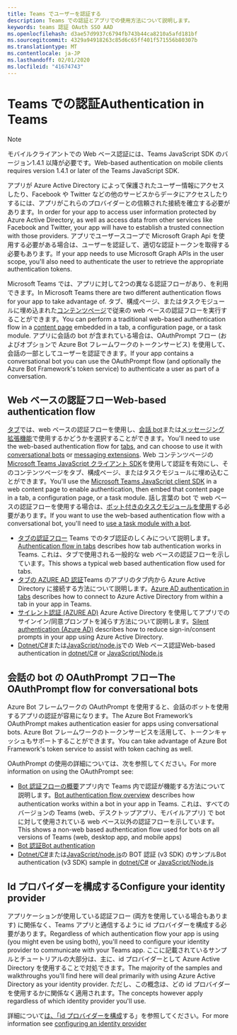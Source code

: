 ```yaml
---
title: Teams でユーザーを認証する
description: Teams での認証とアプリでの使用方法について説明します。
keywords: teams 認証 OAuth SSO AAD
ms.openlocfilehash: d3ae57d9937c6794fb743b44ca8210a5afd181bf
ms.sourcegitcommit: 4329a94918263c85d6c65ff401f571556b80307b
ms.translationtype: MT
ms.contentlocale: ja-JP
ms.lasthandoff: 02/01/2020
ms.locfileid: "41674743"
---
```

# <a name="authentication-in-teams"></a><span data-ttu-id="7d71f-104">Teams での認証</span><span class="sxs-lookup"><span data-stu-id="7d71f-104">Authentication in Teams</span></span>

> [!Note]
> <span data-ttu-id="7d71f-105">モバイルクライアントでの Web ベース認証には、Teams JavaScript SDK のバージョン1.4.1 以降が必要です。</span><span class="sxs-lookup"><span data-stu-id="7d71f-105">Web-based authentication on mobile clients requires version 1.4.1 or later of the Teams JavaScript SDK.</span></span>

<span data-ttu-id="7d71f-106">アプリが Azure Active Directory によって保護されたユーザー情報にアクセスしたり、Facebook や Twitter などの他のサービスからデータにアクセスしたりするには、アプリがこれらのプロバイダーとの信頼された接続を確立する必要があります。</span><span class="sxs-lookup"><span data-stu-id="7d71f-106">In order for your app to access user information protected by Azure Active Directory, as well as access data from other services like Facebook and Twitter, your app will have to establish a trusted connection with those providers.</span></span> <span data-ttu-id="7d71f-107">アプリでユーザースコープで Microsoft Graph Api を使用する必要がある場合は、ユーザーを認証して、適切な認証トークンを取得する必要もあります。</span><span class="sxs-lookup"><span data-stu-id="7d71f-107">If your app needs to use Microsoft Graph APIs in the user scope, you'll also need to authenticate the user to retrieve the appropriate authentication tokens.</span></span>

<span data-ttu-id="7d71f-108">Microsoft Teams では、アプリに対して2つの異なる認証フローがあり、を利用できます。</span><span class="sxs-lookup"><span data-stu-id="7d71f-108">In Microsoft Teams there are two different authentication flows for your app to take advantage of.</span></span> <span data-ttu-id="7d71f-109">タブ、構成ページ、またはタスクモジュールに埋め込まれた[コンテンツページ](~/tabs/how-to/create-tab-pages/content-page.md)で従来の web ベースの認証フローを実行することができます。</span><span class="sxs-lookup"><span data-stu-id="7d71f-109">You can perform a traditional web-based authentication flow in a [content page](~/tabs/how-to/create-tab-pages/content-page.md) embedded in a tab, a configuration page, or a task module.</span></span> <span data-ttu-id="7d71f-110">アプリに会話の bot が含まれている場合は、OAuthPrompt フロー (およびオプションで Azure Bot フレームワークのトークンサービス) を使用して、会話の一部としてユーザーを認証できます。</span><span class="sxs-lookup"><span data-stu-id="7d71f-110">If your app contains a conversational bot you can use the OAuthPrompt flow (and optionally the Azure Bot Framework's token service) to authenticate a user as part of a conversation.</span></span>

## <a name="web-based-authentication-flow"></a><span data-ttu-id="7d71f-111">Web ベースの認証フロー</span><span class="sxs-lookup"><span data-stu-id="7d71f-111">Web-based authentication flow</span></span>

<span data-ttu-id="7d71f-112">[タブ](~/tabs/what-are-tabs.md)では、web ベースの認証フローを使用し、[会話 bot](~/bots/what-are-bots.md)または[メッセージング拡張機能](~/messaging-extensions/what-are-messaging-extensions.md)で使用するかどうかを選択することができます。</span><span class="sxs-lookup"><span data-stu-id="7d71f-112">You'll need to use the web-based authentication flow for [tabs](~/tabs/what-are-tabs.md), and can choose to use it with [conversational bots](~/bots/what-are-bots.md) or [messaging extensions](~/messaging-extensions/what-are-messaging-extensions.md).</span></span> <span data-ttu-id="7d71f-113">Web コンテンツページの[Microsoft Teams JavaScript クライアント SDK](/javascript/api/overview/msteams-client)を使用して認証を有効にし、そのコンテンツページをタブ、構成ページ、またはタスクモジュールに埋め込むことができます。</span><span class="sxs-lookup"><span data-stu-id="7d71f-113">You'll use the [Microsoft Teams JavaScript client SDK](/javascript/api/overview/msteams-client) in a web content page to enable authentication, then embed that content page in a tab, a configuration page, or a task module.</span></span> <span data-ttu-id="7d71f-114">話し言葉の bot で web ベースの認証フローを使用する場合は、[ボット付きのタスクモジュールを使用](~/task-modules-and-cards/task-modules/task-modules-bots.md)する必要があります。</span><span class="sxs-lookup"><span data-stu-id="7d71f-114">If you want to use the web-based authentication flow with a conversational bot, you'll need to [use a task module with a bot](~/task-modules-and-cards/task-modules/task-modules-bots.md).</span></span>

* <span data-ttu-id="7d71f-115">[タブの認証フロー](~/tabs/how-to/authentication/auth-flow-tab.md) Teams でのタブ認証のしくみについて説明します。</span><span class="sxs-lookup"><span data-stu-id="7d71f-115">[Authentication flow in tabs](~/tabs/how-to/authentication/auth-flow-tab.md) describes how tab authentication works in Teams.</span></span> <span data-ttu-id="7d71f-116">これは、タブで使用される一般的な web ベースの認証フローを示しています。</span><span class="sxs-lookup"><span data-stu-id="7d71f-116">This shows a typical web based authentication flow used for tabs.</span></span>
* <span data-ttu-id="7d71f-117">[タブの AZURE AD 認証](~/tabs/how-to/authentication/auth-tab-AAD.md)Teams のアプリのタブ内から Azure Active Directory に接続する方法について説明します。</span><span class="sxs-lookup"><span data-stu-id="7d71f-117">[Azure AD authentication in tabs](~/tabs/how-to/authentication/auth-tab-AAD.md) describes how to connect to Azure Active Directory from within a tab in your app in Teams.</span></span>
* <span data-ttu-id="7d71f-118">[サイレント認証 (AZURE AD)](~/tabs/how-to/authentication/auth-silent-AAD.md) Azure Active Directory を使用してアプリでのサインイン/同意プロンプトを減らす方法について説明します。</span><span class="sxs-lookup"><span data-stu-id="7d71f-118">[Silent authentication (Azure AD)](~/tabs/how-to/authentication/auth-silent-AAD.md) describes how to reduce sign-in/consent prompts in your app using Azure Active Directory.</span></span>
* <span data-ttu-id="7d71f-119">[Dotnet/C#](https://github.com/OfficeDev/microsoft-teams-sample-complete-csharp)または[JavaScript/node.js](https://github.com/OfficeDev/microsoft-teams-sample-complete-node)での Web ベース認証</span><span class="sxs-lookup"><span data-stu-id="7d71f-119">Web-based authentication in [dotnet/C#](https://github.com/OfficeDev/microsoft-teams-sample-complete-csharp) or [JavaScript/Node.js](https://github.com/OfficeDev/microsoft-teams-sample-complete-node)</span></span>

## <a name="the-oauthprompt-flow-for-conversational-bots"></a><span data-ttu-id="7d71f-120">会話の bot の OAuthPrompt フロー</span><span class="sxs-lookup"><span data-stu-id="7d71f-120">The OAuthPrompt flow for conversational bots</span></span>

<span data-ttu-id="7d71f-121">Azure Bot フレームワークの OAuthPrompt を使用すると、会話のボットを使用するアプリの認証が容易になります。</span><span class="sxs-lookup"><span data-stu-id="7d71f-121">The Azure Bot Framework’s OAuthPrompt makes authentication easier for apps using conversational bots.</span></span> <span data-ttu-id="7d71f-122">Azure Bot フレームワークのトークンサービスを活用して、トークンキャッシュもサポートすることができます。</span><span class="sxs-lookup"><span data-stu-id="7d71f-122">You can take advantage of Azure Bot Framework's token service to assist with token caching as well.</span></span>

<span data-ttu-id="7d71f-123">OAuthPrompt の使用の詳細については、次を参照してください。</span><span class="sxs-lookup"><span data-stu-id="7d71f-123">For more information on using the OAuthPrompt see:</span></span>

* <span data-ttu-id="7d71f-124">[Bot 認証フローの概要](~/bots/how-to/authentication/auth-flow-bot.md)アプリ内で Teams 内で認証が機能する方法について説明します。</span><span class="sxs-lookup"><span data-stu-id="7d71f-124">[Bot authentication flow overview](~/bots/how-to/authentication/auth-flow-bot.md) describes how authentication works within a bot in your app in Teams.</span></span> <span data-ttu-id="7d71f-125">これは、すべてのバージョンの Teams (web、デスクトップアプリ、モバイルアプリ) で bot に対して使用されている web ベース以外の認証フローを示しています。</span><span class="sxs-lookup"><span data-stu-id="7d71f-125">This shows a non-web based authentication flow used for bots on all versions of Teams (web, desktop app, and mobile apps)</span></span>
* [<span data-ttu-id="7d71f-126">Bot 認証</span><span class="sxs-lookup"><span data-stu-id="7d71f-126">Bot authentication</span></span>](~/bots/how-to/authentication/add-authentication.md)
* <span data-ttu-id="7d71f-127">[Dotnet/C#](https://github.com/microsoft/BotBuilder-Samples/tree/master/samples/csharp_dotnetcore/46.teams-auth)または[JavaScript/node.js](https://github.com/microsoft/BotBuilder-Samples/tree/master/samples/javascript_nodejs/46.teams-auth)の BOT 認証 (v3 SDK) のサンプル</span><span class="sxs-lookup"><span data-stu-id="7d71f-127">Bot authentication (v3 SDK) sample in [dotnet/C#](https://github.com/microsoft/BotBuilder-Samples/tree/master/samples/csharp_dotnetcore/46.teams-auth) or [JavaScript/Node.js](https://github.com/microsoft/BotBuilder-Samples/tree/master/samples/javascript_nodejs/46.teams-auth)</span></span>

## <a name="configure-your-identity-provider"></a><span data-ttu-id="7d71f-128">Id プロバイダーを構成する</span><span class="sxs-lookup"><span data-stu-id="7d71f-128">Configure your identity provider</span></span>

<span data-ttu-id="7d71f-129">アプリケーションが使用している認証フロー (両方を使用している場合もあります) に関係なく、Teams アプリと通信するように id プロバイダーを構成する必要があります。</span><span class="sxs-lookup"><span data-stu-id="7d71f-129">Regardless of which authentication flow your app is using (you might even be using both), you'll need to configure your identity provider to communicate with your Teams app.</span></span> <span data-ttu-id="7d71f-130">ここに記載されているサンプルとチュートリアルの大部分は、主に、id プロバイダーとして Azure Active Directory を使用することで対処できます。</span><span class="sxs-lookup"><span data-stu-id="7d71f-130">The majority of the samples and walkthroughs you'll find here will deal primarily with using Azure Active Directory as your identity provider.</span></span> <span data-ttu-id="7d71f-131">ただし、この概念は、どの id プロバイダーを使用するかに関係なく適用されます。</span><span class="sxs-lookup"><span data-stu-id="7d71f-131">The concepts however apply regardless of which identity provider you'll use.</span></span>

<span data-ttu-id="7d71f-132">詳細について[は、「id プロバイダーを構成](~/concepts/authentication/configure-identity-provider.md)する」を参照してください。</span><span class="sxs-lookup"><span data-stu-id="7d71f-132">For more information see [configuring an identity provider](~/concepts/authentication/configure-identity-provider.md)</span></span>

